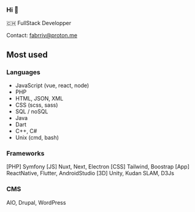 ### Hi 👋

🇨🇭 FullStack Developper

Contact: fabrriv@proton.me

## Most used
### Languages
- JavaScript (vue, react, node)
- PHP
- HTML, JSON, XML
- CSS (scss, sass)
- SQL / noSQL
- Java
- Dart
- C++, C#
- Unix (cmd, bash)

### Frameworks
[PHP] Symfony
[JS] Nuxt, Next, Electron
[CSS] Tailwind, Boostrap
[App] ReactNative, Flutter, AndroidStudio
[3D] Unity, Kudan SLAM, D3Js

### CMS
AIO, Drupal, WordPress
